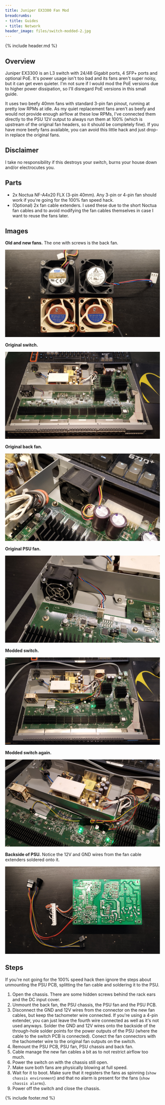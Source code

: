 ```yaml
---
title: Juniper EX3300 Fan Mod
breadcrumbs:
- title: Guides
- title: Network
header_image: files/switch-modded-2.jpg
---
```

{% include header.md %}

## Overview

Juniper EX3300 is an L3 switch with 24/48 Gigabit ports, 4 SFP+ ports and optional PoE. It's power usage isn't too bad and its fans aren't super noisy, but it can get even quieter. I'm not sure if I would mod the PoE versions due to higher power dissipation, so I'll disregard PoE versions in this small guide.

It uses two beefy 40mm fans with standard 3-pin fan pinout, running at pretty low RPMs at idle. As my quiet replacement fans aren't as beefy and would not provide enough airflow at these low RPMs, I've connected them directly to the PSU 12V output to always run them at 100% (which is upstream of the original fan headers, so it should be completely fine). If you have more beefy fans available, you can avoid this little hack and just drop-in replace the original fans.

## Disclaimer

I take no responsibility if this destroys your switch, burns your house down and/or electrocutes you.

## Parts

- 2x Noctua NF-A4x20 FLX (3-pin 40mm). Any 3-pin or 4-pin fan should work if you're going for the 100% fan speed hack.
- (Optional) 2x fan cable extenders. I used these due to the short Noctua fan cables and to avoid modifying the fan cables themselves in case I want to reuse the fans later.

## Images

**Old and new fans.** The one with screws is the back fan.

[![All fans](files/fans-all.jpg)](files/fans-all.jpg)

**Original switch.**

[![Original switch](files/switch-original.jpg)](files/switch-original.jpg)

**Original back fan.**

[![Original back fan](files/fan-old-back.jpg)](files/fan-old-back.jpg)

**Original PSU fan.**

[![Original PSU fan](files/fan-old-psu.jpg)](files/fan-old-psu.jpg)

**Modded switch.**

[![Modded switch](files/switch-modded.jpg)](files/switch-modded.jpg)

**Modded switch again.**

[![Modded switch, different angle](files/switch-modded-2.jpg)](files/switch-modded-2.jpg)

**Backside of PSU.** Notice the 12V and GND wires from the fan cable extenders soldered onto it.

[![PSU backside](files/psu-back.jpg)](files/psu-back.jpg)

## Steps

If you're not going for the 100% speed hack then ignore the steps about unmounting the PSU PCB, splitting the fan cable and soldering it to the PSU.

1. Open the chassis. There are some hidden screws behind the rack ears and the DC input cover.
1. Unmount the back fan, the PSU chassis, the PSU fan and the PSU PCB.
1. Disconnect the GND and 12V wires from the connector on the new fan cables, but keep the tachometer wire connected. If you're using a 4-pin extender, you can just leave the fourth wire connected as well as it's not used anyways. Solder the GND and 12V wires onto the backside of the through-hole solder points for the power outputs of the PSU (where the cable to the switch PCB is connected). Conect the fan connectors with the tachometer wire to the original fan outputs on the switch.
1. Remount the PSU PCB, PSU fan, PSU chassis and back fan.
1. Cable manage the new fan cables a bit as to not restrict airflow too much.
1. Power the switch on with the chassis still open.
1. Make sure both fans are physically blowing at full speed.
1. Wait for it to boot. Make sure that it registers the fans as spinning (`show chassis environment`) and that no alarm is present for the fans (`show chassis alarms`).
1. Power off the switch and close the chassis.

{% include footer.md %}
